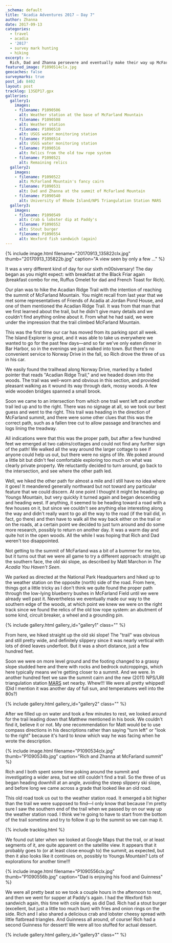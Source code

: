 ```yaml
---
_schema: default
title: "Acadia Adventures 2017 – Day 7"
author: Zhanna
date: 2017-09-13
categories:
  - travel
  - acadia
  - '2017'
  - survey mark hunting
  - hiking
excerpt: >-
  Rich, Dad and Zhanna persevere and eventually make their way up McFarland Mountain! To celebrate, Dad later has his first Guinness Stout!
featured_image: P1090514clx.jpg
geocaches: false
surveymarks: true
post_id: 8402
layout: post
tracklog: 13SEP17.gpx
galleries:
  gallery1:
    images:
    - filename: P1090506
      alt: Weather station at the base of McFarland Mountain
    - filename: P1090508
      alt: Weather station
    - filename: P1090510
      alt: USGS water monitoring station 
    - filename: P1090514
      alt: USGS water monitoring station
    - filename: P1090516
      alt: Relics from the old tow rope system
    - filename: P1090521
      alt: Remaining relics
  gallery2:
    images:
    - filename: P1090522
      alt: McFarland Mountain's fancy cairn
    - filename: P1090531
      alt: Dad and Zhanna at the summit of McFarland Mountain
    - filename: P1090540
      alt: University of Rhode Island/NPS Triangulation Station MARS   
  gallery3:
    images:
    - filename: P1090549
      alt: Crab & lobster dip at Paddy's
    - filename: P1090552
      alt: Stout burger
    - filename: P1090554
      alt: Wexford fish sandwich (again)                    
---
```


{% include image.html filename="20170913_135822clx.jpg" thumb="20170913_135822b.jpg" caption="A view seen by only a few ..." %}

It was a very different kind of day for our sixth m00siversary! The day began as you might expect: with breakfast at the Black Friar again (breakfast combo for me, Ruffus Omelet for dad and French Toast for Rich). 

Our plan was to hike the Acadian Ridge Trail with the intention of reaching the summit of McFarland Mountain. You might recall from last year that we met some representatives of Friends of Acadia at Jordan Pond House, and one of them mentioned the Acadian Ridge Trail. It was from that man that we first learned about the trail, but he didn't give many details and we couldn't find anything online about it.  From what he had said, we were under the impression that the trail climbed McFarland Mountain. 

This was the first time our car has moved from its parking spot all week. The Island Explorer is great, and it was able to take us everywhere we wanted to go for the past few days—and so far we've only eaten dinner in Bar Harbor, so in the evenings we just walked into town. But there's no convenient service to Norway Drive in the fall, so Rich drove the three of us in his car. 

We easily found the trailhead along Norway Drive, marked by a faded pointer that reads "Acadian Ridge Trail," and we headed down into the woods. The trail was well-worn and obvious in this section, and provided pleasant walking as it wound its way through dark, mossy woods. A few wide wooden bridges spanned a small brook. 

Soon we came to an intersection from which one trail went left and another trail led up and to the right. There was no signage at all, so we took our best guess and went to the right. This trail was heading in the direction of McFarland summit, and there were some other clues that this was the correct path, such as a fallen tree cut to allow passage and branches and logs lining the treadway. 

All indications were that this was the proper path, but after a few hundred feet we emerged at two cabins/cottages and could not find any further sign of the path! We walked all the way around the larger cottage to see if anyone could help us out, but there were no signs of life. We poked around a little bit but didn't feel comfortable exploring too much on what was clearly private property. We reluctantly decided to turn around, go back to the intersection, and see where the other path led.

Well, we hiked the other path for almost a mile and I still have no idea where it goes! It meandered generally northward but not toward any particular feature that we could discern. At one point I thought it might be heading up Youngs Mountain, but very quickly it turned again and began descending and heading west. If anything, it seemed to be heading toward a road with a few houses on it, but since we couldn't see anything else interesting along the way and didn't really want to go all the way to the road (if the trail did, in fact, go there) and then have to walk all the way back either on the trail or on the roads, at a certain point we decided to just turn around and do some more research, possibly to return on another day. It was a warm day and quite hot in the open woods. All the while I was hoping that Rich and Dad weren't too disappointed.

Not getting to the summit of McFarland was a bit of a bummer for me too, but it turns out that we were all game to try a different approach: straight up the southern face, the old ski slope, as described by Matt Marchon in _The Acadia You Haven't Seen_.

We parked as directed at the National Park Headquarters and hiked up to the weather station on the opposite (north) side of the road. From here, things got a little tricky as I don't think we quite found the proper path through the low-lying blueberry bushes in McFarland Field until we were already well past it. Nevertheless we eventually made our way to the southern edge of the woods, at which point we knew we were on the right track since we found the relics of the old tow rope system: an abutment of some kind, circuit breaker, a wheel and a grounding pin. 

{% include gallery.html gallery_id="gallery1" class="" %}

From here, we hiked straight up the old ski slope! The "trail" was obvious and still pretty wide, and definitely slippery since it was nearly vertical with lots of dried leaves underfoot. But it was a short distance, just a few hundred feet. 

Soon we were on more level ground and the footing changed to a grassy slope studded here and there with rocks and bedrock outcroppings, which here typically means we're getting closer to a summit. And we were. In another hundred feet we saw the summit cairn and the new (2011) NPS/URI triangulation station [MARS](https://thesurveystation.com/surveymarks/mars/) set nearby. Whew!!! We were all pretty whipped! (Did I mention it was another day of full sun, and temperatures well into the 80s?)

{% include gallery.html gallery_id="gallery2" class="" %}

After we filled up on water and took a few minutes to rest, we looked around for the trail leading down that Matthew mentioned in his book. We couldn't find it, believe it or not. My one recommendation for Matt would be to use compass directions in his descriptions rather than saying "turn left" or "look to the right" because it's hard to know which way he was facing when he wrote the description.

{% include image.html filename="P1090534clx.jpg" thumb="P1090534b.jpg" caption="Rich and Zhanna at McFarland summit" %}

Rich and I both spent some time poking around the summit and investigating a wider area, but we still couldn't find a trail. So the three of us began heading downhill at an angle, avoiding the steep slippery ski slope, and before long we came across a grade that looked like an old road. 

This old road took us out to the weather station road. It emerged a bit higher than the trail we were supposed to find—I only know that because I'm pretty sure I saw the southern end of the trail when we passed by on our way up the weather station road. I think we're going to have to start from the bottom of the trail sometime and try to follow it up to the summit so we can map it. 

{% include tracklog.html %}

We found out later when we looked at Google Maps that the trail, or at least segments of it, are quite apparent on the satellite view. It appears that it probably goes to (or at least close enough to) the summit, as expected, but then it also looks like it continues on, possibly to Youngs Mountain? Lots of explorations for another time!!!

{% include image.html filename="P1090556clx.jpg" thumb="P1090556b.jpg" caption="Dad is enjoying his food and Guinness" %}

We were all pretty beat so we took a couple hours in the afternoon to rest, and then we went for supper at Paddy's again. I had the Wexford fish sandwich again, this time with cole slaw, as did Dad. Rich had a stout burger (excellent, but just a little too much bun) with fries and onion rings on the side. Rich and I also shared a delicious crab and lobster cheesy spread with little flatbread triangles. And Guinness all around, of course! Rich had a second Guinness for dessert! We were all too stuffed for actual dessert.

{% include gallery.html gallery_id="gallery3" class="" %}